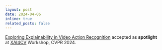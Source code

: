 ```yaml
---
layout: post
date: 2024-04-06
inline: true
related_posts: false
---
```


<a href="https://openaccess.thecvf.com/content/CVPR2024W/XAI4CV/papers/Saha_Exploring_Explainability_in_Video_Action_Recognition_CVPRW_2024_paper.pdf">Exploring Explainability in Video Action Recognition</a> accepted as **spotlight** at <a href="https://xai4cv.github.io/workshop_cvpr24">XAI4CV</a> Workshop, CVPR 2024. 

